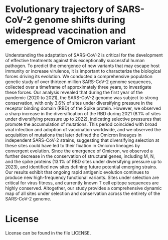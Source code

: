 # Evolutionary trajectory of SARS-CoV-2 genome shifts during widespread vaccination and emergence of Omicron variant
Understanding the adaptation of SARS-CoV-2 is critical for the development of effective treatments against this exceptionally successful human pathogen. To predict the emergence of new variants that may escape host immunity or increase virulence, it is important to characterize the biological forces driving its evolution. We conducted a comprehensive population genetic study of over thirteen million SARS-CoV-2 genome sequences, collected over a timeframe of approximately three years, to investigate these forces. Our analysis revealed that during the first year of the pandemic (2020 to 2021), the SARS-CoV-2 genome was subject to strong conservation, with only 3.6% of sites under diversifying pressure in the receptor binding domain (RBD) of the Spike protein. However, we observed a sharp increase in the diversification of the RBD during 2021 (8.1% of sites under diversifying pressure up to 2022), indicating selective pressures that promote the accumulation of mutations. This period coincided with broad viral infection and adoption of vaccination worldwide, and we observed the acquisition of mutations that later defined the Omicron lineages in independent SARS-CoV-2 strains, suggesting that diversifying selection at these sites could have led to their fixation in Omicron lineages by convergent evolution. Since the emergence of Omicron, we observed a further decrease in the conservation of structural genes, including M, N, and the spike proteins (13.1% of RBD sites under diversifying pressure up to 2023), and identified new sites defining future potential emerging strains. Our results exhibit that ongoing rapid antigenic evolution continues to produce new high-frequency functional variants. Sites under selection are critical for virus fitness, and currently known T cell epitope sequences are highly conserved. Altogether, our study provides a comprehensive dynamic map of all sites under selection and conservation across the entirety of the SARS-CoV-2 genome.

#

# License
License can be found in the file LICENSE.
